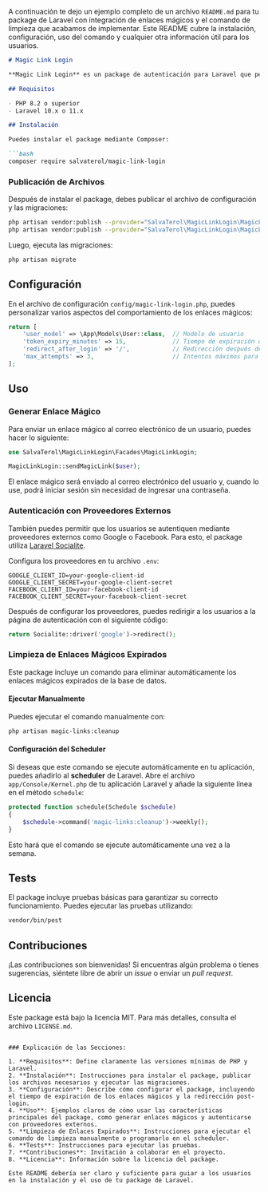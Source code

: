 A continuación te dejo un ejemplo completo de un archivo `README.md` para tu package de Laravel con integración de enlaces mágicos y el comando de limpieza que acabamos de implementar. Este README cubre la instalación, configuración, uso del comando y cualquier otra información útil para los usuarios.

```markdown
# Magic Link Login

**Magic Link Login** es un package de autenticación para Laravel que permite a los usuarios iniciar sesión en tu aplicación utilizando enlaces mágicos enviados por correo electrónico o proveedores externos como Google, Facebook, etc.

## Requisitos

- PHP 8.2 o superior
- Laravel 10.x o 11.x

## Instalación

Puedes instalar el package mediante Composer:

```bash
composer require salvaterol/magic-link-login
```

### Publicación de Archivos

Después de instalar el package, debes publicar el archivo de configuración y las migraciones:

```bash
php artisan vendor:publish --provider="SalvaTerol\MagicLinkLogin\MagicLinkLoginServiceProvider" --tag="config"
php artisan vendor:publish --provider="SalvaTerol\MagicLinkLogin\MagicLinkLoginServiceProvider" --tag="migrations"
```

Luego, ejecuta las migraciones:

```bash
php artisan migrate
```

## Configuración

En el archivo de configuración `config/magic-link-login.php`, puedes personalizar varios aspectos del comportamiento de los enlaces mágicos:

```php
return [
    'user_model' => \App\Models\User::class,  // Modelo de usuario
    'token_expiry_minutes' => 15,             // Tiempo de expiración de los enlaces mágicos
    'redirect_after_login' => '/',            // Redirección después del login exitoso
    'max_attempts' => 3,                      // Intentos máximos para usar un token (si es aplicable)
];
```

## Uso

### Generar Enlace Mágico

Para enviar un enlace mágico al correo electrónico de un usuario, puedes hacer lo siguiente:

```php
use SalvaTerol\MagicLinkLogin\Facades\MagicLinkLogin;

MagicLinkLogin::sendMagicLink($user);
```

El enlace mágico será enviado al correo electrónico del usuario y, cuando lo use, podrá iniciar sesión sin necesidad de ingresar una contraseña.

### Autenticación con Proveedores Externos

También puedes permitir que los usuarios se autentiquen mediante proveedores externos como Google o Facebook. Para esto, el package utiliza [Laravel Socialite](https://github.com/laravel/socialite).

Configura los proveedores en tu archivo `.env`:

```dotenv
GOOGLE_CLIENT_ID=your-google-client-id
GOOGLE_CLIENT_SECRET=your-google-client-secret
FACEBOOK_CLIENT_ID=your-facebook-client-id
FACEBOOK_CLIENT_SECRET=your-facebook-client-secret
```

Después de configurar los proveedores, puedes redirigir a los usuarios a la página de autenticación con el siguiente código:

```php
return Socialite::driver('google')->redirect();
```

### Limpieza de Enlaces Mágicos Expirados

Este package incluye un comando para eliminar automáticamente los enlaces mágicos expirados de la base de datos.

#### Ejecutar Manualmente

Puedes ejecutar el comando manualmente con:

```bash
php artisan magic-links:cleanup
```

#### Configuración del Scheduler

Si deseas que este comando se ejecute automáticamente en tu aplicación, puedes añadirlo al **scheduler** de Laravel. Abre el archivo `app/Console/Kernel.php` de tu aplicación Laravel y añade la siguiente línea en el método `schedule`:

```php
protected function schedule(Schedule $schedule)
{
    $schedule->command('magic-links:cleanup')->weekly();
}
```

Esto hará que el comando se ejecute automáticamente una vez a la semana.

## Tests

El package incluye pruebas básicas para garantizar su correcto funcionamiento. Puedes ejecutar las pruebas utilizando:

```bash
vendor/bin/pest
```

## Contribuciones

¡Las contribuciones son bienvenidas! Si encuentras algún problema o tienes sugerencias, siéntete libre de abrir un _issue_ o enviar un _pull request_.

## Licencia

Este package está bajo la licencia MIT. Para más detalles, consulta el archivo `LICENSE.md`.
```

### Explicación de las Secciones:

1. **Requisitos**: Define claramente las versiones mínimas de PHP y Laravel.
2. **Instalación**: Instrucciones para instalar el package, publicar los archivos necesarios y ejecutar las migraciones.
3. **Configuración**: Describe cómo configurar el package, incluyendo el tiempo de expiración de los enlaces mágicos y la redirección post-login.
4. **Uso**: Ejemplos claros de cómo usar las características principales del package, como generar enlaces mágicos y autenticarse con proveedores externos.
5. **Limpieza de Enlaces Expirados**: Instrucciones para ejecutar el comando de limpieza manualmente o programarlo en el scheduler.
6. **Tests**: Instrucciones para ejecutar las pruebas.
7. **Contribuciones**: Invitación a colaborar en el proyecto.
8. **Licencia**: Información sobre la licencia del package.

Este README debería ser claro y suficiente para guiar a los usuarios en la instalación y el uso de tu package de Laravel.
